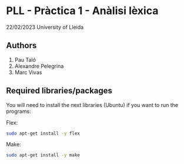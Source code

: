 # PLL - Pràctica 1 - Anàlisi lèxica
22/02/2023
University of Lleida

## Authors 
1. Pau Taló
2. Alexandre Pelegrina 
3. Marc Vivas

## Required libraries/packages
You will need to install the next libraries (Ubuntu) if you want to run the programs:

Flex:
```bash
sudo apt-get install -y flex
```
Make:
```bash
sudo apt-get install -y make
```
